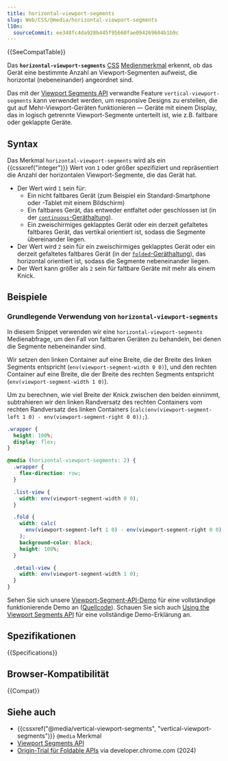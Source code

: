 ```yaml
---
title: horizontal-viewport-segments
slug: Web/CSS/@media/horizontal-viewport-segments
l10n:
  sourceCommit: ee348fc4da928b445f95660fae094269604b1b9c
---
```


{{SeeCompatTable}}

Das **`horizontal-viewport-segments`** [CSS](/de/docs/Web/CSS) [Medienmerkmal](/de/docs/Web/CSS/@media#media_features) erkennt, ob das Gerät eine bestimmte Anzahl an Viewport-Segmenten aufweist, die horizontal (nebeneinander) angeordnet sind.

Das mit der [Viewport Segments API](/de/docs/Web/API/Viewport_segments_API) verwandte Feature `vertical-viewport-segments` kann verwendet werden, um responsive Designs zu erstellen, die gut auf Mehr-Viewport-Geräten funktionieren — Geräte mit einem Display, das in logisch getrennte Viewport-Segmente unterteilt ist, wie z.B. faltbare oder geklappte Geräte.

## Syntax

Das Merkmal `horizontal-viewport-segments` wird als ein {{cssxref("integer")}} Wert von `1` oder größer spezifiziert und repräsentiert die Anzahl der horizontalen Viewport-Segmente, die das Gerät hat.

- Der Wert wird `1` sein für:
  - Ein nicht faltbares Gerät (zum Beispiel ein Standard-Smartphone oder -Tablet mit einem Bildschirm)
  - Ein faltbares Gerät, das entweder entfaltet oder geschlossen ist (in der [`continuous`-Geräthaltung](/de/docs/Web/API/Device_Posture_API#continuous)).
  - Ein zweischirmiges geklapptes Gerät oder ein derzeit gefaltetes faltbares Gerät, das vertikal orientiert ist, sodass die Segmente übereinander liegen.
- Der Wert wird `2` sein für ein zweischirmiges geklapptes Gerät oder ein derzeit gefaltetes faltbares Gerät (in der [`folded`-Geräthaltung](/de/docs/Web/API/Device_Posture_API#folded)), das horizontal orientiert ist, sodass die Segmente nebeneinander liegen.
- Der Wert kann größer als `2` sein für faltbare Geräte mit mehr als einem Knick.

## Beispiele

### Grundlegende Verwendung von `horizontal-viewport-segments`

In diesem Snippet verwenden wir eine `horizontal-viewport-segments` Medienabfrage, um den Fall von faltbaren Geräten zu behandeln, bei denen die Segmente nebeneinander sind.

Wir setzen den linken Container auf eine Breite, die der Breite des linken Segments entspricht (`env(viewport-segment-width 0 0)`), und den rechten Container auf eine Breite, die der Breite des rechten Segments entspricht (`env(viewport-segment-width 1 0)`).

Um zu berechnen, wie viel Breite der Knick zwischen den beiden einnimmt, subtrahieren wir den linken Randversatz des rechten Containers vom rechten Randversatz des linken Containers (`calc(env(viewport-segment-left 1 0) - env(viewport-segment-right 0 0));`).

```css
.wrapper {
  height: 100%;
  display: flex;
}

@media (horizontal-viewport-segments: 2) {
  .wrapper {
    flex-direction: row;
  }

  .list-view {
    width: env(viewport-segment-width 0 0);
  }

  .fold {
    width: calc(
      env(viewport-segment-left 1 0) - env(viewport-segment-right 0 0)
    );
    background-color: black;
    height: 100%;
  }

  .detail-view {
    width: env(viewport-segment-width 1 0);
  }
}
```

Sehen Sie sich unsere [Viewport-Segment-API-Demo](https://mdn.github.io/dom-examples/viewport-segments-api/) für eine vollständige funktionierende Demo an ([Quellcode](https://github.com/mdn/dom-examples/tree/main/viewport-segments-api)). Schauen Sie sich auch [Using the Viewport Segments API](/de/docs/Web/API/Viewport_segments_API/Using) für eine vollständige Demo-Erklärung an.

## Spezifikationen

{{Specifications}}

## Browser-Kompatibilität

{{Compat}}

## Siehe auch

- {{cssxref("@media/vertical-viewport-segments", "vertical-viewport-segments")}} `@media` Merkmal
- [Viewport Segments API](/de/docs/Web/API/Viewport_segments_API)
- [Origin-Trial für Foldable APIs](https://developer.chrome.com/blog/foldable-apis-ot) via developer.chrome.com (2024)
